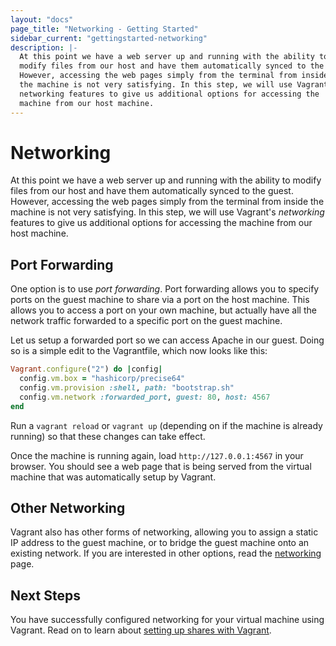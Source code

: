 ```yaml
---
layout: "docs"
page_title: "Networking - Getting Started"
sidebar_current: "gettingstarted-networking"
description: |-
  At this point we have a web server up and running with the ability to
  modify files from our host and have them automatically synced to the guest.
  However, accessing the web pages simply from the terminal from inside
  the machine is not very satisfying. In this step, we will use Vagrant's
  networking features to give us additional options for accessing the
  machine from our host machine.
---
```


# Networking

At this point we have a web server up and running with the ability to
modify files from our host and have them automatically synced to the guest.
However, accessing the web pages simply from the terminal from inside
the machine is not very satisfying. In this step, we will use Vagrant's
_networking_ features to give us additional options for accessing the
machine from our host machine.

## Port Forwarding

One option is to use _port forwarding_. Port forwarding allows you to
specify ports on the guest machine to share via a port on the host machine.
This allows you to access a port on your own machine, but actually have
all the network traffic forwarded to a specific port on the guest machine.

Let us setup a forwarded port so we can access Apache in our guest. Doing so
is a simple edit to the Vagrantfile, which now looks like this:

```ruby
Vagrant.configure("2") do |config|
  config.vm.box = "hashicorp/precise64"
  config.vm.provision :shell, path: "bootstrap.sh"
  config.vm.network :forwarded_port, guest: 80, host: 4567
end
```

Run a `vagrant reload` or `vagrant up` (depending on if the machine
is already running) so that these changes can take effect.

Once the machine is running again, load `http://127.0.0.1:4567` in
your browser. You should see a web page that is being served from
the virtual machine that was automatically setup by Vagrant.

## Other Networking

Vagrant also has other forms of networking, allowing you to assign
a static IP address to the guest machine, or to bridge the guest
machine onto an existing network. If you are interested in other options,
read the [networking](/docs/networking/) page.

## Next Steps

You have successfully configured networking for your virtual machine using
Vagrant. Read on to learn about
[setting up shares with Vagrant](/docs/getting-started/share.html).
